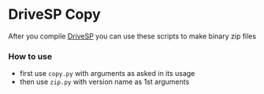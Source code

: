 # DriveSP Copy

After you compile [DriveSP](https://github.com/adsau59/DriveSoftwarePublisher) you can use these scripts to make binary zip files

### How to use 
- first use `copy.py` with arguments as asked in its usage
- then use `zip.py` with version name as 1st arguments